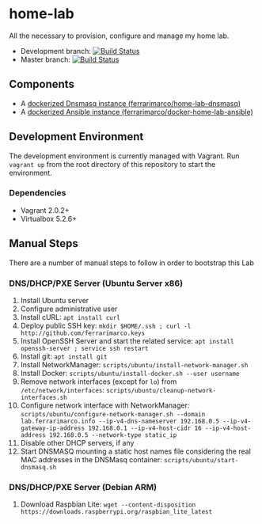 # home-lab
All the necessary to provision, configure and manage my home lab.

* Development branch: [![Build Status](https://travis-ci.org/ferrarimarco/home-lab.svg?branch=development)](https://travis-ci.org/ferrarimarco/home-lab)
* Master branch: [![Build Status](https://travis-ci.org/ferrarimarco/home-lab.svg?branch=master)](https://travis-ci.org/ferrarimarco/home-lab)

## Components

- A [dockerized Dnsmasq instance (ferrarimarco/home-lab-dnsmasq)](https://github.com/ferrarimarco/home-lab-dnsmasq)
- A [dockerized Ansible instance (ferrarimarco/docker-home-lab-ansible)](https://github.com/ferrarimarco/docker-home-lab-ansible)

## Development Environment

The development environment is currently managed with Vagrant. Run `vagrant up` from the root directory of this repository to start the environment.

### Dependencies

- Vagrant 2.0.2+
- Virtualbox 5.2.6+

## Manual Steps

There are a number of manual steps to follow in order to bootstrap this Lab

### DNS/DHCP/PXE Server (Ubuntu Server x86)

1. Install Ubuntu server
1. Configure administrative user
1. Install cURL: `apt install curl`
1. Deploy public SSH key: `mkdir $HOME/.ssh ; curl -l http://github.com/ferrarimarco.keys`
1. Install OpenSSH Server and start the related service: `apt install openssh-server ; service ssh restart`
1. Install git: `apt install git`
1. Install NetworkManager: `scripts/ubuntu/install-network-manager.sh`
1. Install Docker: `scripts/ubuntu/install-docker.sh --user username`
1. Remove network interfaces (except for `lo`) from `/etc/network/interfaces`: `scripts/ubuntu/cleanup-network-interfaces.sh`
1. Configure network interface with NetworkManager: `scripts/ubuntu/configure-network-manager.sh --domain lab.ferrarimarco.info --ip-v4-dns-nameserver 192.168.0.5 --ip-v4-gateway-ip-address 192.168.0.1 --ip-v4-host-cidr 16 --ip-v4-host-address 192.168.0.5 --network-type static_ip`
1. Disable other DHCP servers, if any
1. Start DNSMASQ mounting a static host names file considering the real MAC addresses in the DNSMasq container: `scripts/ubuntu/start-dnsmasq.sh`

### DNS/DHCP/PXE Server (Debian ARM)

1. Download Raspbian Lite: `wget --content-disposition https://downloads.raspberrypi.org/raspbian_lite_latest`

